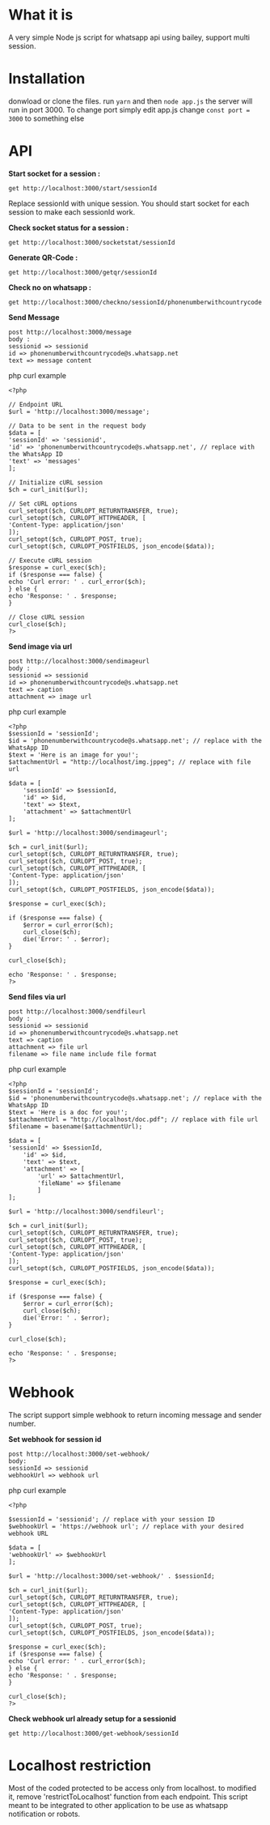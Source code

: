 # What it is
A very simple Node js script for whatsapp api using bailey, support multi session. 

# Installation
donwload or clone the files. run `yarn` and then `node app.js` the server will run in port 3000.
To change port simply edit app.js change `const port = 3000` to something else

# API
**Start socket for a session :**

    get http://localhost:3000/start/sessionId
Replace sessionId with unique session. You should start socket for each session to make each sessionId work.

**Check socket status for a session :**

    get http://localhost:3000/socketstat/sessionId
    
**Generate QR-Code :**

    get http://localhost:3000/getqr/sessionId
    
**Check no on whatsapp :**

    get http://localhost:3000/checkno/sessionId/phonenumberwithcountrycode

**Send Message**

    post http://localhost:3000/message
    body :
    sessionid => sessionid
    id => phonenumberwithcountrycode@s.whatsapp.net
    text => message content
    
php curl example   

    <?php

	// Endpoint URL
	$url = 'http://localhost:3000/message';

	// Data to be sent in the request body
	$data = [
    'sessionId' => 'sessionid',
    'id' => 'phonenumberwithcountrycode@s.whatsapp.net', // replace with the WhatsApp ID
    'text' => 'messages'
	];

	// Initialize cURL session
	$ch = curl_init($url);

	// Set cURL options
	curl_setopt($ch, CURLOPT_RETURNTRANSFER, true);
	curl_setopt($ch, CURLOPT_HTTPHEADER, [
    'Content-Type: application/json'
	]);
	curl_setopt($ch, CURLOPT_POST, true);
	curl_setopt($ch, CURLOPT_POSTFIELDS, json_encode($data));

	// Execute cURL session
	$response = curl_exec($ch);
	if ($response === false) {
    echo 'Curl error: ' . curl_error($ch);
	} else {
    echo 'Response: ' . $response;
	}

	// Close cURL session
	curl_close($ch);
	?>

**Send image via url**

    post http://localhost:3000/sendimageurl
    body :
    sessionid => sessionid
    id => phonenumberwithcountrycode@s.whatsapp.net
    text => caption
    attachment => image url
    
   php curl example   

    <?php
    $sessionId = 'sessionId';
    $id = 'phonenumberwithcountrycode@s.whatsapp.net'; // replace with the WhatsApp ID
    $text = 'Here is an image for you!';
    $attachmentUrl = "http://localhost/img.jppeg"; // replace with file url

    $data = [
    	'sessionId' => $sessionId,
    	'id' => $id,
    	'text' => $text,
    	'attachment' => $attachmentUrl
	];

    $url = 'http://localhost:3000/sendimageurl';

    $ch = curl_init($url);
    curl_setopt($ch, CURLOPT_RETURNTRANSFER, true);
    curl_setopt($ch, CURLOPT_POST, true);
    curl_setopt($ch, CURLOPT_HTTPHEADER, [
    'Content-Type: application/json'
	]);
    curl_setopt($ch, CURLOPT_POSTFIELDS, json_encode($data));

    $response = curl_exec($ch);

    if ($response === false) {
    	$error = curl_error($ch);
    	curl_close($ch);
    	die('Error: ' . $error);
	}

    curl_close($ch);

    echo 'Response: ' . $response;
    ?>
 
**Send files via url**

    post http://localhost:3000/sendfileurl
    body :
    sessionid => sessionid
    id => phonenumberwithcountrycode@s.whatsapp.net
    text => caption
    attachment => file url
    filename => file name include file format

   php curl example   

    <?php
    $sessionId = 'sessionId';
    $id = 'phonenumberwithcountrycode@s.whatsapp.net'; // replace with the WhatsApp ID
    $text = 'Here is a doc for you!';
    $attachmentUrl = "http://localhost/doc.pdf"; // replace with file url
    $filename = basename($attachmentUrl);

    $data = [
	'sessionId' => $sessionId,
       	'id' => $id,
    	'text' => $text,
    	'attachment' => [
        	'url' => $attachmentUrl,
        	'fileName' => $filename
    		]
	];
    
    $url = 'http://localhost:3000/sendfileurl';

    $ch = curl_init($url);
    curl_setopt($ch, CURLOPT_RETURNTRANSFER, true);
    curl_setopt($ch, CURLOPT_POST, true);
    curl_setopt($ch, CURLOPT_HTTPHEADER, [
    'Content-Type: application/json'
    ]);
    curl_setopt($ch, CURLOPT_POSTFIELDS, json_encode($data));

    $response = curl_exec($ch);

    if ($response === false) {
    	$error = curl_error($ch);
    	curl_close($ch);
    	die('Error: ' . $error);
    }

    curl_close($ch);

    echo 'Response: ' . $response;
    ?>

# Webhook
The script support simple webhook to return incoming message and sender number.

**Set webhook for session id**

    post http://localhost:3000/set-webhook/
    body:
    sessionId => sessionid
    webhookUrl => webhook url
php curl example 

    <?php

	$sessionId = 'sessionid'; // replace with your session ID
	$webhookUrl = 'https://webhook url'; // replace with your desired webhook URL

	$data = [
    'webhookUrl' => $webhookUrl
	];

	$url = 'http://localhost:3000/set-webhook/' . $sessionId;

	$ch = curl_init($url);
	curl_setopt($ch, CURLOPT_RETURNTRANSFER, true);
	curl_setopt($ch, CURLOPT_HTTPHEADER, [
    'Content-Type: application/json'
	]);
	curl_setopt($ch, CURLOPT_POST, true);
	curl_setopt($ch, CURLOPT_POSTFIELDS, json_encode($data));

	$response = curl_exec($ch);
	if ($response === false) {
    echo 'Curl error: ' . curl_error($ch);
	} else {
    echo 'Response: ' . $response;
	}

	curl_close($ch);
	?>

**Check webhook url already setup for a sessionid**

    get http://localhost:3000/get-webhook/sessionId

# Localhost restriction
Most of the coded protected to be access only from localhost. to modified it, remove 'restrictToLocalhost' function from each endpoint.
This script meant to be integrated to other application to be use as whatsapp notification or robots.
